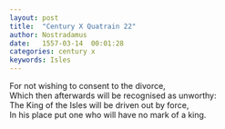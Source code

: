 ```yaml
---
layout: post
title:  "Century X Quatrain 22"
author: Nostradamus
date:   1557-03-14  00:01:28
categories: century x
keywords: Isles
---
```

For not wishing to consent to the divorce,  
Which then afterwards will be recognised as unworthy:  
The King of the Isles will be driven out by force,  
In his place put one who will have no mark of a king.